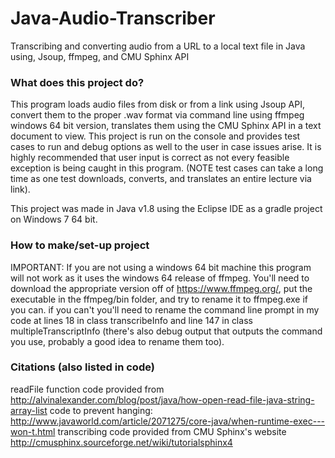 # Java-Audio-Transcriber
Transcribing and converting audio from a URL to a local text file in Java using, Jsoup, ffmpeg, and CMU Sphinx API

### What does this project do? ###

This program loads audio files from disk or from a link using Jsoup API, convert them to the proper .wav format via command line using ffmpeg windows 64 bit version, translates them using the CMU Sphinx API in a text document to view. This project is run on the console and provides test cases to run and debug options as well to the user in case issues arise. It is highly recommended that user input is correct as not every feasible exception is being caught in this program. (NOTE test cases can take a long time as one test downloads, converts, and translates an entire lecture via link).

This project was made in Java v1.8 using the Eclipse IDE as a gradle project on Windows 7 64 bit.
### How to make/set-up project ###

IMPORTANT: If you are not using a windows 64 bit machine this program will not work as it uses the windows 64 release of ffmpeg. You'll need to download the appropriate version off of https://www.ffmpeg.org/, put the executable in the ffmpeg/bin folder, and try to rename it to ffmpeg.exe if you can. if you can't you'll need to rename the command line prompt in my code at lines 18 in class transcribeInfo and line 147 in class multipleTranscriptInfo (there's also debug output that outputs the command you use, probably a good idea to rename them too).

### Citations (also listed in code) ###

readFile function code provided from http://alvinalexander.com/blog/post/java/how-open-read-file-java-string-array-list
code to prevent hanging: http://www.javaworld.com/article/2071275/core-java/when-runtime-exec---won-t.html
transcribing code provided from CMU Sphinx's website http://cmusphinx.sourceforge.net/wiki/tutorialsphinx4
